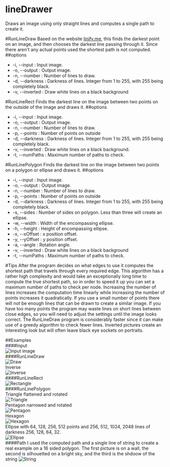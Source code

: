 # lineDrawer
Draws an image using only straight lines and computes a single path to create it.

#RunLineDraw
Based on the website [linify.me](http://linify.me), this finds the darkest point on an image, and then chooses the darkest line passing through it. Since there aren't any actual points used the shortest path is not computed.
##options
- -i,  --input : Input image.
- -o,  --output : Output image.
- -n,  --number : Number of lines to draw.
- -d,  --darkness : Darkness of lines. Integer from 1 to 255, with 255 being completely black.
- -v, --inverted : Draw white lines on a black background

#RunLineRect
Finds the darkest line on the image between two points on the outside of the image and draws it.
##options
- -i,  --input : Input image.
- -o,  --output : Output image.
- -n,  --number : Number of lines to draw.
- -p,  --points : Number of points on outside
- -d,  --darkness : Darkness of lines. Integer from 1 to 255, with 255 being completely black.
- -v, --inverted : Draw white lines on a black background.
- -t, --numPaths : Maximum number of paths to check.

#RunLinePolygon
Finds the darkest line on the image between two points on a polygon or ellipse and draws it.
##options
- -i,  --input : Input image.
- -o,  --output : Output image.
- -n,  --number : Number of lines to draw.
- -p,  --points : Number of points on outside
- -d,  --darkness : Darkness of lines. Integer from 1 to 255, with 255 being completely black.
- -s,  --sides : Number of sides on polygon. Less than three will create an ellipse.
- -w,  --width : Width of the encompassing ellipse.
- -h,  --height : Height of encompassing ellipse.
- -x,  --xOffset : x position offset.
- -y,  --yOffset : y position offset.
- -a,  --angle : Rotation angle.
- -v, --inverted : Draw white lines on a black background
- -t, --numPaths : Maximum number of paths to check.

#Tips
After the program decides on what edges to use it computes the shortest path that travels through every required edge. This algorithm has a rather high complexity and would take an exceptionally long time to compute the true shortest path, so in order to speed it up you can set a maximum number of paths to check per node. Increasing the number of lines increases the computation time linearly while increasing the number of points increases it quadratically. If you use a small number of points there will not be enough lines that can be drawn to create a similar image. If you have too many points the program may waste lines on short lines between close edges, so you will need to adjust the settings until the image looks correct. The RunLineDraw program is considerably faster since it can make use of a greedy algorithm to check fewer lines. Inverted pictures create an interesting look but will often leave black eye sockets on portraits.

##Examples  
####Input  
![Input image](https://raw.githubusercontent.com/nathanbain314/lineDrawer/master/examples/turing.jpeg)  
####RunLineDraw  
![Draw](https://raw.githubusercontent.com/nathanbain314/lineDrawer/master/examples/lineDraw.png)  
Inverse  
![Inverse](https://raw.githubusercontent.com/nathanbain314/lineDrawer/master/examples/lineDrawInverse.png)  
####RunLineRect  
![Rectangle](https://raw.githubusercontent.com/nathanbain314/lineDrawer/master/examples/lineRect.png)  
####RunLinePolygon  
Triangle flattened and rotated  
![Triangle](https://raw.githubusercontent.com/nathanbain314/lineDrawer/master/examples/triangle.png)  
Pentagon narrowed and rotated  
![Pentagon](https://raw.githubusercontent.com/nathanbain314/lineDrawer/master/examples/pentagon.png)  
Hexagon  
![Hexagon](https://raw.githubusercontent.com/nathanbain314/lineDrawer/master/examples/hexagon.png)  
Ellipse with 64, 128, 256, 512 points and 256, 512, 1024, 2048 lines of darkness 256, 128, 64, 32.  
![Ellipse](https://raw.githubusercontent.com/nathanbain314/lineDrawer/master/examples/ellipse.png)  
####Path
I used the computed path and a single line of string to create a real example on a 16 sided polygon. The first picture is on a wall, the second is silhouetted on a bright sky, and the third is the shdoow of the string
![String](https://raw.githubusercontent.com/nathanbain314/lineDrawer/master/examples/string.png)  